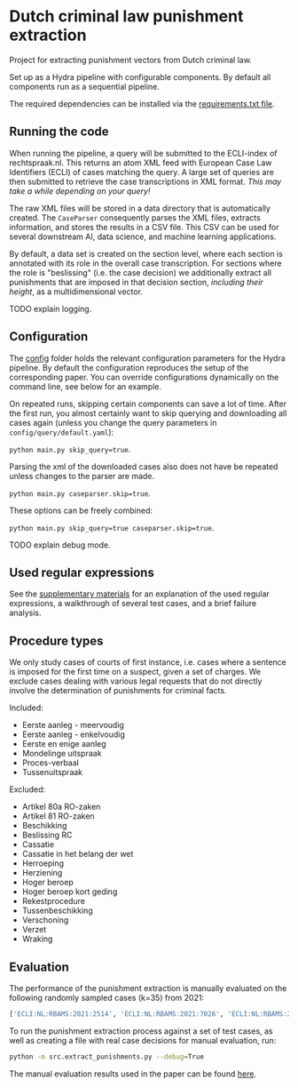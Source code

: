 # Dutch criminal law punishment extraction

Project for extracting punishment vectors from Dutch criminal law.

Set up as a Hydra pipeline with configurable components.
By default all components run as a sequential pipeline.

The required dependencies can be installed via the [requirements.txt file](./requirements.txt).

## Running the code

When running the pipeline, a query will be submitted to the ECLI-index of rechtspraak.nl.
This returns an atom XML feed with European Case Law Identifiers (ECLI) of cases matching the query.
A large set of queries are then submitted to retrieve the case transcriptions in XML format.
*This may take a while depending on your query!*

The raw XML files will be stored in a data directory that is automatically created.
The `CaseParser` consequently parses the XML files, extracts information, and stores the results in a CSV file.
This CSV can be used for several downstream AI, data science, and machine learning applications.

By default, a data set is created on the section level, where each section is annotated with its role in the overall case transcription.
For sections where the role is "beslissing" (i.e. the case decision) we additionally extract all punishments that are imposed in that decision section, *including their height*, as a multidimensional vector.

TODO explain logging.

## Configuration

The [config](./config) folder holds the relevant configuration parameters for the Hydra pipeline.
By default the configuration reproduces the setup of the corresponding paper.
You can override configurations dynamically on the command line, see below for an example.

On repeated runs, skipping certain components can save a lot of time.
After the first run, you almost certainly want to skip querying and downloading all cases again (unless you change the query parameters in `config/query/default.yaml`):

`python main.py skip_query=true`.

Parsing the xml of the downloaded cases also does not have be repeated unless changes to the parser are made.

`python main.py caseparser.skip=true`.

These options can be freely combined:

`python main.py skip_query=true caseparser.skip=true`.

TODO explain debug mode.


## Used regular expressions

See the [supplementary materials](./docs/supplementary.pdf) for an explanation of the used regular expressions, a walkthrough of several test cases, and a brief failure analysis.

## Procedure types

We only study cases of courts of first instance, i.e. cases where a sentence is imposed for the first time on a suspect, given a set of charges.
We exclude cases dealing with various legal requests that do not directly involve the determination of punishments for criminal facts.

Included:

- Eerste aanleg - meervoudig
- Eerste aanleg - enkelvoudig
- Eerste en enige aanleg
- Mondelinge uitspraak
- Proces-verbaal
- Tussenuitspraak

Excluded:

- Artikel 80a RO-zaken          
- Artikel 81 RO-zaken
- Beschikking
- Beslissing RC                 
- Cassatie
- Cassatie in het belang der wet
- Herroeping                    
- Herziening                    
- Hoger beroep
- Hoger beroep kort geding      
- Rekestprocedure               
- Tussenbeschikking             
- Verschoning                   
- Verzet                        
- Wraking

## Evaluation

The performance of the punishment extraction is manually evaluated on the following randomly sampled cases (k=35) from 2021:

```python
['ECLI:NL:RBAMS:2021:2514', 'ECLI:NL:RBAMS:2021:7026', 'ECLI:NL:RBAMS:2021:765', 'ECLI:NL:RBGEL:2021:2304', 'ECLI:NL:RBGEL:2021:3033', 'ECLI:NL:RBGEL:2021:4518', 'ECLI:NL:RBGEL:2021:6569', 'ECLI:NL:RBGEL:2021:6833', 'ECLI:NL:RBLIM:2021:5488', 'ECLI:NL:RBLIM:2021:5570', 'ECLI:NL:RBMNE:2021:5182', 'ECLI:NL:RBNNE:2021:2888', 'ECLI:NL:RBOVE:2021:1717', 'ECLI:NL:RBOVE:2021:1784', 'ECLI:NL:RBOVE:2021:2379', 'ECLI:NL:RBOVE:2021:3523', 'ECLI:NL:RBOVE:2021:3609', 'ECLI:NL:RBOVE:2021:4172', 'ECLI:NL:RBOVE:2021:4354', 'ECLI:NL:RBOVE:2021:4510', 'ECLI:NL:RBOVE:2021:606', 'ECLI:NL:RBOVE:2021:643', 'ECLI:NL:RBOVE:2021:75', 'ECLI:NL:RBROT:2021:1932', 'ECLI:NL:RBROT:2021:2039', 'ECLI:NL:RBROT:2021:4354', 'ECLI:NL:RBROT:2021:7766', 'ECLI:NL:RBROT:2021:8751', 'ECLI:NL:RBROT:2021:8814', 'ECLI:NL:RBROT:2021:8835', 'ECLI:NL:RBROT:2021:9086', 'ECLI:NL:RBROT:2021:9706', 'ECLI:NL:RBZWB:2021:3656', 'ECLI:NL:RBZWB:2021:3658', 'ECLI:NL:RBZWB:2021:6216']
```

To run the punishment extraction process against a set of test cases, as well as creating a file with real case decisions for manual evaluation, run:

```bash
python -m src.extract_punishments.py --debug=True
```

The manual evaluation results used in the paper can be found [here](docs/evaluate_strafmaat_paper.md ).
